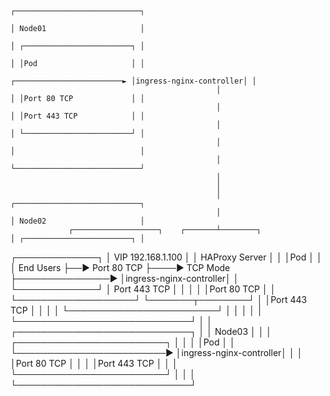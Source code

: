                                                                            ┌────────────────────────────┐
                                                                           │ Node01                     │
                                                                           │ ┌────────────────────────┐ │
                                                                           │ │Pod                     │ │
                                                  ┌────────────────────────► │ingress-nginx-controller│ │
                                                  │                        │ │Port 80 TCP             │ │
                                                  │                        │ │Port 443 TCP            │ │
                                                  │                        │ └────────────────────────┘ │
                                                  │                        │                            │
                                                  │                        └────────────────────────────┘
                                                  │
                                                  │
                                                  │                        ┌────────────────────────────┐
                                                  │                        │ Node02                     │
                 ┌───────────────────┐    ┌───────┴────────┐               │ ┌────────────────────────┐ │
┌─────────────┐  │ VIP 192.168.1.100 │    │ HAProxy Server │               │ │Pod                     │ │
│   End Users ├──► Port 80 TCP       ├────► TCP Mode       ├───────────────► │ingress-nginx-controller│ │
└─────────────┘  │ Port 443 TCP      │    │                │               │ │Port 80 TCP             │ │
                 └───────────────────┘    └───────┬────────┘               │ │Port 443 TCP            │ │
                                                  │                        │ └────────────────────────┘ │
                                                  │                        │                            │
                                                  │                        └────────────────────────────┘
                                                  │
                                                  │                        ┌────────────────────────────┐
                                                  │                        │ Node03                     │
                                                  │                        │ ┌────────────────────────┐ │
                                                  │                        │ │Pod                     │ │
                                                  └────────────────────────► │ingress-nginx-controller│ │
                                                                           │ │Port 80 TCP             │ │
                                                                           │ │Port 443 TCP            │ │
                                                                           │ └────────────────────────┘ │
                                                                           │                            │
                                                                           └────────────────────────────┘